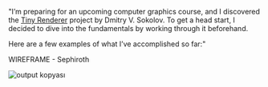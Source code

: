 "I’m preparing for an upcoming computer graphics course, and I discovered the [Tiny Renderer](https://github.com/ssloy/tinyrenderer) project by Dmitry V. Sokolov. To get a head start, I decided to dive into the fundamentals by working through it beforehand. 

Here are a few examples of what I’ve accomplished so far:"

WIREFRAME - Sephiroth

![output kopyası](https://github.com/user-attachments/assets/71fe939b-f144-4fcb-ad59-284f9d82e4b3)
